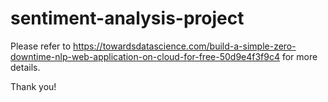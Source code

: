 # sentiment-analysis-project
Please refer to https://towardsdatascience.com/build-a-simple-zero-downtime-nlp-web-application-on-cloud-for-free-50d9e4f3f9c4 for more details.

Thank you! 
